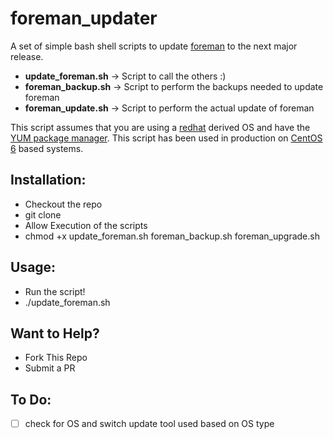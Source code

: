 # foreman_updater

A set of simple bash shell scripts to update [foreman][1] to the next major release.

* **update_foreman.sh**  ->  Script to call the others  :)
* **foreman_backup.sh**  ->  Script to perform the backups needed to update foreman
* **foreman_update.sh**  ->  Script to perform the actual update of foreman

This script assumes that you are using a [redhat][2] derived OS and have the [YUM package manager][3].
This script has been used in production on [CentOS 6][4] based systems.

## Installation:
*  Checkout the repo
  * git clone
*  Allow Execution of the scripts
  * chmod +x update_foreman.sh foreman_backup.sh foreman_upgrade.sh

## Usage:
*  Run the script!
  * ./update_foreman.sh

## Want to Help?
* Fork This Repo
* Submit a PR

## To Do:
- [ ] check for OS and switch update tool used based on OS type


[1]: http://theforeman.org
[2]: https://www.redhat.com
[3]: http://yum.baseurl.org
[4]: https://www.centos.org
